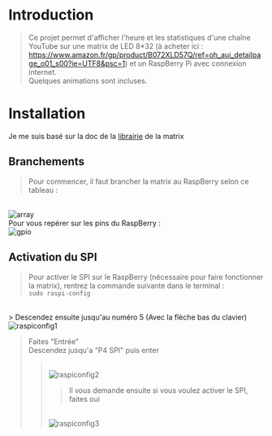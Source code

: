 
# Introduction

> Ce projet permet d'afficher l'heure et les statistiques d'une chaîne YouTube sur une matrix de LED 8*32 (à acheter ici : https://www.amazon.fr/gp/product/B072XLD57Q/ref=oh_aui_detailpage_o01_s00?ie=UTF8&psc=1) et un RaspBerry Pi avec connexion internet.
<br/> Quelques animations sont incluses.

# Installation
Je me suis basé sur la doc de la <a href=https://luma-led-matrix.readthedocs.io/en/latest/install.html>librairie</a> de la matrix

## Branchements
> Pour commencer, il faut brancher la matrix au RaspBerry selon ce tableau : 
<br/>
<img src="https://image.ibb.co/jTQUTc/array.png" alt="array" border="0">
<br/>
Pour vous repérer sur les pins du RaspBerry :
<br/>
<img src="https://image.ibb.co/epF2gx/gpio.png" alt="gpio" border="0">
<br/>

## Activation du SPI

> Pour activer le SPI sur le RaspBerry (nécessaire pour faire fonctionner la matrix), rentrez la commande suivante dans le terminal :
<br/><code>sudo raspi-config</code>
<br/>
> Descendez ensuite jusqu'au numéro 5 (Avec la flèche bas du clavier)
<br/><img src="https://image.ibb.co/egPETc/raspiconfig1.png" alt="raspiconfig1" border="0">
<br/> <blockquote>Faites "Entrée"  
<br/> Descendez jusqu'a "P4 SPI" puis enter <blockquote>
<br/><img src="https://image.ibb.co/b8R01x/raspiconfig2.png" alt="raspiconfig2" border="0"
<br/><blockquote> Il vous demande ensuite si vous voulez activer le SPI, faites oui   </blockquote>   
<br/><img src="https://image.ibb.co/fBdSEH/raspiconfig3.png" alt="raspiconfig3" border="0">

